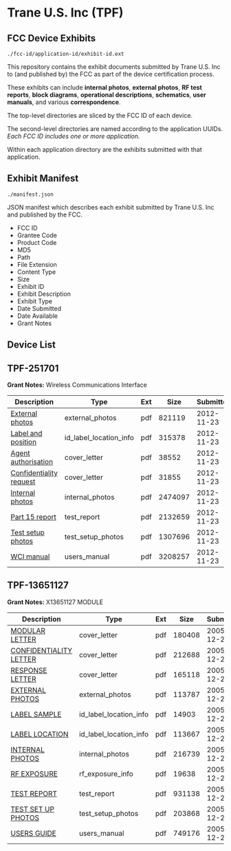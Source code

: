 # Trane U.S. Inc (TPF)
## FCC Device Exhibits

```
./fcc-id/application-id/exhibit-id.ext
```

This repository contains the exhibit documents submitted by Trane U.S. Inc to (and published by) the FCC as part of the device certification process.

These exhibits can include **internal photos**, **external photos**, **RF test reports**, **block diagrams**, **operational descriptions**, **schematics**, **user manuals**, and various **correspondence**.

The top-level directories are sliced by the FCC ID of each device.

The second-level directories are named according to the application UUIDs. *Each FCC ID includes one or more application.*

Within each application directory are the exhibits submitted with that application. 

## Exhibit Manifest

```
./manifest.json
```

JSON manifest which describes each exhibit submitted by Trane U.S. Inc and published by the FCC.

- FCC ID
- Grantee Code
- Product Code
- MD5
- Path
- File Extension
- Content Type
- Size
- Exhibit ID
- Exhibit Description
- Exhibit Type
- Date Submitted
- Date Available
- Grant Notes

## Device List
## TPF-251701
**Grant Notes:** Wireless Communications Interface

| Description | Type | Ext | Size | Submitted | Available |
| ----------- | ---- | --- | ---- | --------- | --------- |
| [External photos](TPF-251701/7b0da316f1b58423af6cc3fb0e262e99/1844212.pdf) | external_photos | pdf | 821119 | 2012-11-23 | 2013-05-22 |
| [Label and position](TPF-251701/7b0da316f1b58423af6cc3fb0e262e99/1844210.pdf) | id_label_location_info | pdf | 315378 | 2012-11-23 | 2012-11-23 |
| [Agent authorisation](TPF-251701/7b0da316f1b58423af6cc3fb0e262e99/1844220.pdf) | cover_letter | pdf | 38552 | 2012-11-23 | 2012-11-23 |
| [Confidentiality request](TPF-251701/7b0da316f1b58423af6cc3fb0e262e99/1844221.pdf) | cover_letter | pdf | 31855 | 2012-11-23 | 2012-11-23 |
| [Internal photos](TPF-251701/7b0da316f1b58423af6cc3fb0e262e99/1844213.pdf) | internal_photos | pdf | 2474097 | 2012-11-23 | 2013-05-22 |
| [Part 15 report](TPF-251701/7b0da316f1b58423af6cc3fb0e262e99/1844217.pdf) | test_report | pdf | 2132659 | 2012-11-23 | 2012-11-23 |
| [Test setup photos](TPF-251701/7b0da316f1b58423af6cc3fb0e262e99/1844218.pdf) | test_setup_photos | pdf | 1307696 | 2012-11-23 | 2013-05-22 |
| [WCI manual](TPF-251701/7b0da316f1b58423af6cc3fb0e262e99/1844219.pdf) | users_manual | pdf | 3208257 | 2012-11-23 | 2013-05-22 |
## TPF-13651127
**Grant Notes:** X13651127 MODULE

| Description | Type | Ext | Size | Submitted | Available |
| ----------- | ---- | --- | ---- | --------- | --------- |
| [MODULAR LETTER](TPF-13651127/ca507dcb0bce79c64cf489096921be8d/613812.pdf) | cover_letter | pdf | 180408 | 2005-12-21 | 2005-12-21 |
| [CONFIDENTIALITY LETTER](TPF-13651127/ca507dcb0bce79c64cf489096921be8d/613813.pdf) | cover_letter | pdf | 212688 | 2005-12-21 | 2005-12-21 |
| [RESPONSE LETTER](TPF-13651127/ca507dcb0bce79c64cf489096921be8d/613819.pdf) | cover_letter | pdf | 165118 | 2005-12-21 | 2005-12-21 |
| [EXTERNAL PHOTOS](TPF-13651127/ca507dcb0bce79c64cf489096921be8d/613814.pdf) | external_photos | pdf | 113787 | 2005-12-21 | 2005-12-21 |
| [LABEL SAMPLE](TPF-13651127/ca507dcb0bce79c64cf489096921be8d/613815.pdf) | id_label_location_info | pdf | 14903 | 2005-12-21 | 2005-12-21 |
| [LABEL LOCATION](TPF-13651127/ca507dcb0bce79c64cf489096921be8d/613817.pdf) | id_label_location_info | pdf | 113667 | 2005-12-21 | 2005-12-21 |
| [INTERNAL PHOTOS](TPF-13651127/ca507dcb0bce79c64cf489096921be8d/613816.pdf) | internal_photos | pdf | 216739 | 2005-12-21 | 2005-12-21 |
| [RF EXPOSURE](TPF-13651127/ca507dcb0bce79c64cf489096921be8d/613818.pdf) | rf_exposure_info | pdf | 19638 | 2005-12-21 | 2005-12-21 |
| [TEST REPORT](TPF-13651127/ca507dcb0bce79c64cf489096921be8d/613811.pdf) | test_report | pdf | 931138 | 2005-12-21 | 2005-12-21 |
| [TEST SET UP PHOTOS](TPF-13651127/ca507dcb0bce79c64cf489096921be8d/613820.pdf) | test_setup_photos | pdf | 203868 | 2005-12-21 | 2005-12-21 |
| [USERS GUIDE](TPF-13651127/ca507dcb0bce79c64cf489096921be8d/613821.pdf) | users_manual | pdf | 749176 | 2005-12-21 | 2005-12-21 |
